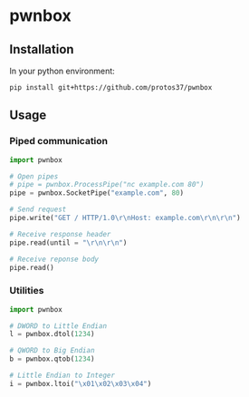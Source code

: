 # pwnbox

## Installation

In your python environment:

	pip install git+https://github.com/protos37/pwnbox

## Usage

### Piped communication

```python
import pwnbox

# Open pipes
# pipe = pwnbox.ProcessPipe("nc example.com 80")
pipe = pwnbox.SocketPipe("example.com", 80)

# Send request
pipe.write("GET / HTTP/1.0\r\nHost: example.com\r\n\r\n")

# Receive response header
pipe.read(until = "\r\n\r\n")

# Receive reponse body
pipe.read()
```

### Utilities

```python
import pwnbox

# DWORD to Little Endian
l = pwnbox.dtol(1234)

# QWORD to Big Endian
b = pwnbox.qtob(1234)

# Little Endian to Integer
i = pwnbox.ltoi("\x01\x02\x03\x04")
```
